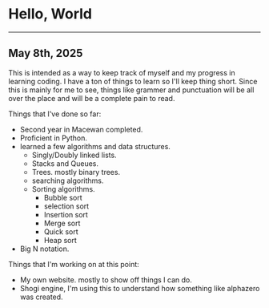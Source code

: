 # Hello, World #

--- 

## May 8th, 2025 ##

This is intended as a way to keep track of myself and my progress in learning coding. I have a ton of things to learn so I'll keep thing short. Since this is mainly for me to see, things like grammer and punctuation will be all over the place and will be a complete pain to read. 

Things that I've done so far:
- Second year in Macewan completed.
- Proficient in Python.
- learned a few algorithms and data structures.
    - Singly/Doubly linked lists.
    - Stacks and Queues.
    - Trees. mostly binary trees.
    - searching algorithms.
    - Sorting algorithms.
        - Bubble sort 
        - selection sort
        - Insertion sort
        - Merge sort
        - Quick sort
        - Heap sort
- Big N notation.

Things that I'm working on at this point:
- My own website. mostly to show off things I can do.
- Shogi engine, I'm using this to understand how something like alphazero was created.
